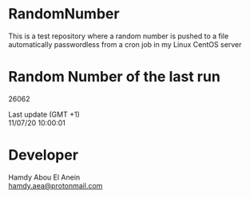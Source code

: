 # RandomNumber    
This is a test repository where a random number is pushed to a file automatically passwordless from a cron job in my Linux CentOS server    
# Random Number of the last run   
26062
      
Last update (GMT +1)    
11/07/20 10:00:01
# Developer    
Hamdy Abou El Anein   
hamdy.aea@protonmail.com
